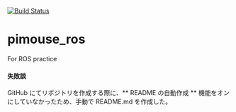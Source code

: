 [![Build Status](https://www.travis-ci.org/hkojima1027/pimouse_ros.svg?branch=main)](https://www.travis-ci.org/hkojima1027/pimouse_ros)

# pimouse_ros
For ROS practice

#### 失敗談
GitHub にてリポジトリを作成する際に、** README の自動作成 ** 機能をオンにしていなかったため、手動で README.md を作成した。

